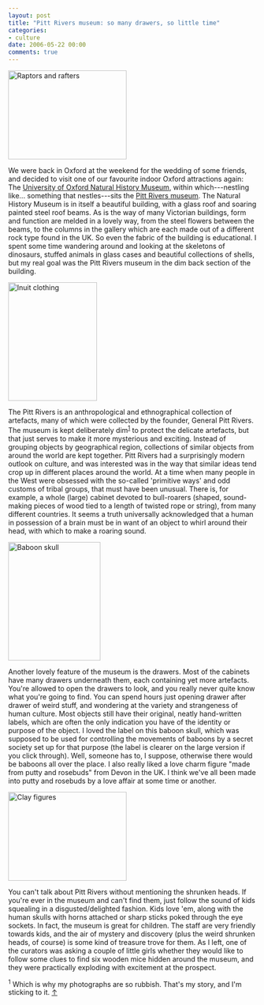 ```yaml
---
layout: post
title: "Pitt Rivers museum: so many drawers, so little time"
categories:
- culture
date: 2006-05-22 00:00
comments: true
---
```


<p class="img-shadow"><a href="http://www.flickr.com/photos/bsag/150497605/" title="Photo Sharing"><img src="http://static.flickr.com/51/150497605_b7f7d00683_m.jpg" width="240" height="180" alt="Raptors and rafters" /></a></p>

<p>We were back in Oxford at the weekend for the wedding of some friends, and decided to visit one of our favourite indoor Oxford attractions again: The <a href="http://www.oum.ox.ac.uk/">University of Oxford Natural History Museum</a>, within which---nestling like... something that nestles---sits the <a href="http://www.prm.ox.ac.uk/">Pitt Rivers museum</a>. The Natural History Museum is in itself a beautiful building, with a glass roof and soaring painted steel roof beams. As is the way of many Victorian buildings, form and function are melded in a lovely way, from the steel flowers between the beams, to the columns in the gallery which are each made out of a different rock type found in the UK. So even the fabric of the building is educational. I spent some time wandering around and looking at the skeletons of dinosaurs, stuffed animals in glass cases and beautiful collections of shells, but my real goal was the Pitt Rivers museum in the dim back section of the building.</p>

<p class="img-shadow"><a href="http://www.flickr.com/photos/bsag/150496997/" title="Photo Sharing"><img src="http://static.flickr.com/50/150496997_c2da429283_m.jpg" width="180" height="240" alt="Inuit clothing" /></a></p>

<p>The Pitt Rivers is an anthropological and ethnographical collection of artefacts, many of which were collected by the founder, General Pitt Rivers. The museum is kept deliberately dim<sup id="r1-220506"><a href="#f1-220506">1</a></sup> to protect the delicate artefacts, but that just serves to make it more mysterious and exciting. Instead of grouping objects by geographical region, collections of similar objects from around the world are kept together. Pitt Rivers had a surprisingly modern outlook on culture, and was interested was in the way that similar ideas tend crop up in different places around the world. At a time when many people in the West were obsessed with the so-called 'primitive ways' and odd customs of tribal groups, that must have been unusual. There is, for example, a whole (large) cabinet devoted to bull-roarers (shaped, sound-making pieces of wood tied to a length of twisted rope or string), from many different countries. It seems a truth universally acknowledged that a human in possession of a brain must be in want of an object to whirl around their head, with which to make a roaring sound.</p>

<p class="img-shadow"><a href="http://www.flickr.com/photos/bsag/150497869/" title="Photo Sharing"><img src="http://static.flickr.com/56/150497869_c857606df1_m.jpg" width="187" height="240" alt="Baboon skull" /></a></p>

<p>Another lovely feature of the museum is the drawers. Most of the cabinets have many drawers underneath them, each containing yet more artefacts. You're allowed to open the drawers to look, and you really never quite know what you're going to find. You can spend hours just opening drawer after drawer of weird stuff, and wondering at the variety and strangeness of human culture. Most objects still have their original, neatly hand-written labels, which are often the only indication you have of the identity or purpose of the object. I loved the label on this baboon skull, which was supposed to be used for controlling the movements of baboons by a secret society set up for that purpose (the label is clearer on the large version if you click through). Well, someone has to, I suppose, otherwise there would be baboons all over the place. I also really liked a love charm figure "made from putty and rosebuds" from Devon in the UK. I think we've all been made into putty and rosebuds by a love affair at some time or another.</p>

<p class="img-shadow"><a href="http://www.flickr.com/photos/bsag/150497118/" title="Photo Sharing"><img src="http://static.flickr.com/54/150497118_e84c6372b2_m.jpg" width="240" height="180" alt="Clay figures" /></a></p>

<p>You can't talk about Pitt Rivers without mentioning the shrunken heads. If you're ever in the museum and can't find them, just follow the sound of kids squealing in a disgusted/delighted fashion. Kids love 'em, along with the human skulls with horns attached or sharp sticks poked through the eye sockets. In fact, the museum is great for children. The staff are very friendly towards kids, and the air of mystery and discovery (plus the weird shrunken heads, of course) is some kind of treasure trove for them. As I left, one of the curators was asking a couple of little girls whether they would like to follow some clues to find six wooden mice hidden around the museum, and they were practically exploding with excitement at the prospect. </p>

<p><sup id="f1-220506">1</sup> Which is why my photographs are so rubbish. That's my story, and I'm sticking to it. <a href="#r1-220506">&uarr;</a></p>



